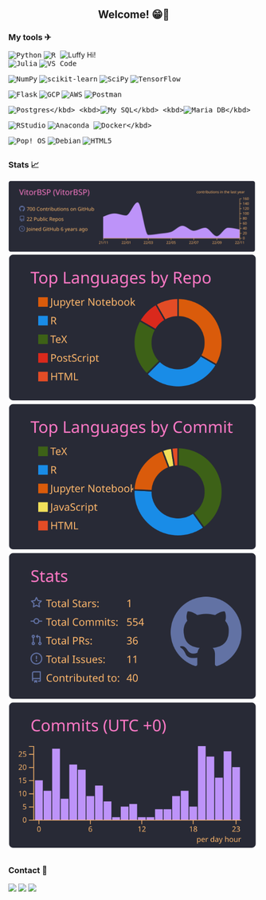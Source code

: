  <h2 align="center"> Welcome! 😁👋 </h2>   

### My tools ✈

<img src="https://media.tenor.com/VTHPjZZTvI4AAAAC/luffy-luffy-d-monkey.gif" align="right" alt="Luffy Hi!" width="400">

<kbd>![Python](https://img.shields.io/badge/python-3670A0?style=for-the-badge&logo=python&logoColor=ffdd54)</kbd>
<kbd>![R](https://img.shields.io/badge/r%20lang-%23276DC3.svg?style=for-the-badge&logo=r&logoColor=white)</kbd>
<kbd>![Julia](https://img.shields.io/badge/-Julia-9558B2?style=for-the-badge&logo=julia&logoColor=white)</kbd>
<kbd>![VS Code](https://img.shields.io/badge/VS%20Code-0078d7.svg?style=for-the-badge&logo=visual-studio-code&logoColor=white)</kbd>

<kbd>![NumPy](https://img.shields.io/badge/numpy-%23013243.svg?style=for-the-badge&logo=numpy&logoColor=white)</kbd>
<kbd>![scikit-learn](https://img.shields.io/badge/scikit-%23F7931E.svg?style=for-the-badge&logo=scikit-learn&logoColor=white)</kbd>
<kbd>![SciPy](https://img.shields.io/badge/%20%20SciPy-%230C55A5.svg?style=for-the-badge&logo=scipy&logoColor=%white)</kbd>
<kbd>![TensorFlow](https://img.shields.io/badge/%20%20Tensor-%23FF6F00.svg?style=for-the-badge&logo=TensorFlow&logoColor=white)</kbd>

<kbd>![Flask](https://img.shields.io/badge/flask-%23000.svg?style=for-the-badge&logo=flask&logoColor=white)</kbd>
<kbd>![GCP](https://img.shields.io/badge/GCP-%234285F4.svg?style=for-the-badge&logo=google-cloud&logoColor=white)</kbd>
<kbd>![AWS](https://img.shields.io/badge/AWS-%23FF9900.svg?style=for-the-badge&logo=amazon-aws&logoColor=white)</kbd>
<kbd>![Postman](https://img.shields.io/badge/Postman-FF6C37?style=for-the-badge&logo=postman&logoColor=white) </kbd>

<kbd>![Postgres](https://img.shields.io/badge/Postgres-316192?style=for-the-badge&logo=postgresql&logoColor=white")</kbd>
<kbd>![My SQL](https://img.shields.io/badge/MySQL-00000F?style=for-the-badge&logo=mysql&logoColor=white")</kbd>
<kbd>![Maria DB](https://img.shields.io/badge/MariaDB-01529E?style=for-the-badge&logo=mariadb&logoColor=white")</kbd>

<kbd>![RStudio](https://img.shields.io/badge/RStudio-4285F4?style=for-the-badge&logo=rstudio&logoColor=white)</kbd>
<kbd>![Anaconda](https://img.shields.io/badge/Conda-%2344A833.svg?style=for-the-badge&logo=anaconda&logoColor=white) </kbd>
<kbd>![Docker](https://img.shields.io/badge/Docker-2496ED?style=for-the-badge&logo=docker&logoColor=white")</kbd>


<kbd>![Pop!\_OS](https://img.shields.io/badge/Pop!_OS-48B9C7?style=for-the-badge&logo=Pop!_OS&logoColor=white)</kbd>
<kbd>![Debian](https://img.shields.io/badge/Debian-D70A53?style=for-the-badge&logo=debian&logoColor=white)</kbd>
<kbd>![HTML5](https://img.shields.io/badge/html5-%23E34F26.svg?style=for-the-badge&logo=html5&logoColor=white)</kbd>


##
### Stats 📈

<div align= 'center'>

[![](https://raw.githubusercontent.com/VitorBSP/VitorBSP/master/profile-summary-card-output/dracula/0-profile-details.svg)](https://github.com/vn7n24fzkq/github-profile-summary-cards)
[![](https://raw.githubusercontent.com/VitorBSP/VitorBSP/master/profile-summary-card-output/dracula/1-repos-per-language.svg)](https://github.com/vn7n24fzkq/github-profile-summary-cards) [![](https://raw.githubusercontent.com/VitorBSP/VitorBSP/master/profile-summary-card-output/dracula/2-most-commit-language.svg)](https://github.com/vn7n24fzkq/github-profile-summary-cards)
[![](https://raw.githubusercontent.com/VitorBSP/VitorBSP/master/profile-summary-card-output/dracula/3-stats.svg)](https://github.com/vn7n24fzkq/github-profile-summary-cards) [![](https://raw.githubusercontent.com/VitorBSP/VitorBSP/master/profile-summary-card-output/dracula/4-productive-time.svg)](https://github.com/vn7n24fzkq/github-profile-summary-cards)

</div>

##
### Contact 💬
<div> 
 <a href = "https://twitter.com/VitorBSP"><img src="https://img.shields.io/badge/Twitter-1DA1F2?style=for-the-badge&logo=twitter&logoColor=white" target="_blank"></a>
 <a href = "mailto:vitorpereira3115@gmail.com"><img src="https://img.shields.io/badge/Gmail-D14836?style=for-the-badge&logo=gmail&logoColor=white" target="_blank"></a>
 <a href="https://br.linkedin.com/in/vitor-bernardo-silveira-pereira-0306961ab" target="_blank"><img src="https://img.shields.io/badge/-LinkedIn-%230077B5?style=for-the-badge&logo=linkedin&logoColor=white" target="_blank"></a> 
</div>

